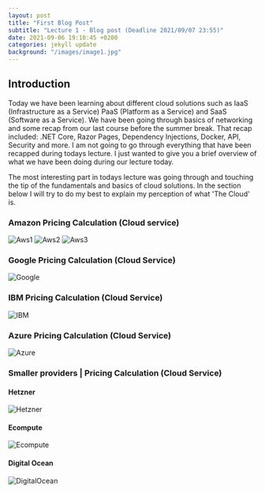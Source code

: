 ```yaml
---
layout: post
title: "First Blog Post"
subtitle: "Lecture 1 - Blog post (Deadline 2021/09/07 23:55)"
date: 2021-09-06 19:10:45 +0200
categories: jekyll update
background: "/images/image1.jpg"
---
```


## Introduction

Today we have been learning about different cloud solutions such as IaaS (Infrastructure as a Service) PaaS (Platform as a Service) and SaaS (Software as a Service). We have been going through basics of networking and some recap from our last course before the summer break. That recap included: .NET Core, Razor Pages, Dependency Injections, Docker, API, Security and more. I am not going to go through everything that have been recapped during todays lecture. I just wanted to give you a brief overview of what we have been doing during our lecture today.

The most interesting part in todays lecture was going through and touching the tip of the fundamentals and basics of cloud solutions. In the section below I will try to do my best to explain my perception of what 'The Cloud' is.

### Amazon Pricing Calculation (Cloud service)

![Aws1](/orhan92/images/AWS1.png)
![Aws2](/orhan92/images/AWS2.png)
![Aws3](/orhan92/images/AWS3.png)

### Google Pricing Calculation (Cloud Service)

![Google](/orhan92/images/Google.png)

### IBM Pricing Calculation (Cloud Service)

![IBM](/orhan92/images/IBM.png)

### Azure Pricing Calculation (Cloud Service)

![Azure](/orhan92/images/Azure.png)

### Smaller providers | Pricing Calculation (Cloud Service)

#### Hetzner

![Hetzner](/orhan92/images/Hetzner.png)

#### Ecompute

![Ecompute](/orhan92/images/Ecompute.png)

#### Digital Ocean

![DigitalOcean](/orhan92/images/DigitalOcean.png)
